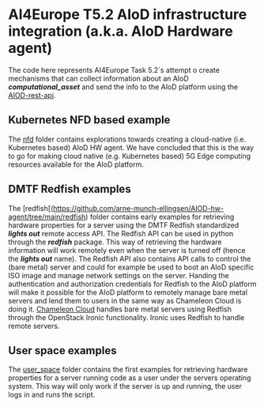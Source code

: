 # AI4Europe T5.2 AIoD infrastructure integration (a.k.a. AIoD Hardware agent)
The code here represents AI4Europe Task 5.2´s attempt o create mechanisms that can collect information about an AIoD __*computational_asset*__ and send the info to the AIoD platform using the [AIOD-rest-api](https://github.com/aiondemand/AIOD-rest-api/tree/develop).

## Kubernetes NFD based example
The [nfd](https://github.com/arne-munch-ellingsen/AIOD-hw-agent/tree/main/nfd) folder contains explorations towards creating a cloud-native (i.e. Kubernetes based) AIoD HW agent. We have concluded that this is the way to go for making cloud native (e.g. Kubernetes based) 5G Edge computing resources available for the AIoD platform.

## DMTF Redfish examples
The [redfish[(https://github.com/arne-munch-ellingsen/AIOD-hw-agent/tree/main/redfish) folder contains early examples for retrieving hardware properties for a server using the DMTF Redfish standardized __*lights out*__ remote access API. The Redfish API can be used in python through the __*redfish*__ package. This way of retrieving the hardware information will work remotely even when the server is turned off (hence the __*lights out*__ name). The Redfish API also contains API calls to control the (bare metal) server and could for example be used to boot an AIoD specific ISO image and manage network settings on the server. Handing the authentication and authorization credentials for Redfish to the AIoD platform will make it possible for the AIoD platform to remotely manage bare metal servers and lend them to users in the same way as Chameleon Cloud is doing it. [Chameleon Cloud](https://www.chameleoncloud.org) handles bare metal servers using Redfish through the OpenStack Ironic functionality. Ironic uses Redfish to handle remote servers.

## User space examples
The [user_space](https://github.com/arne-munch-ellingsen/AIOD-hw-agent/tree/main/user_space) folder contains the first examples for retrieving hardware properties for a server running code as a user under the servers operating system. This way will only work if the server is up and running, the user logs in and runs the script.
